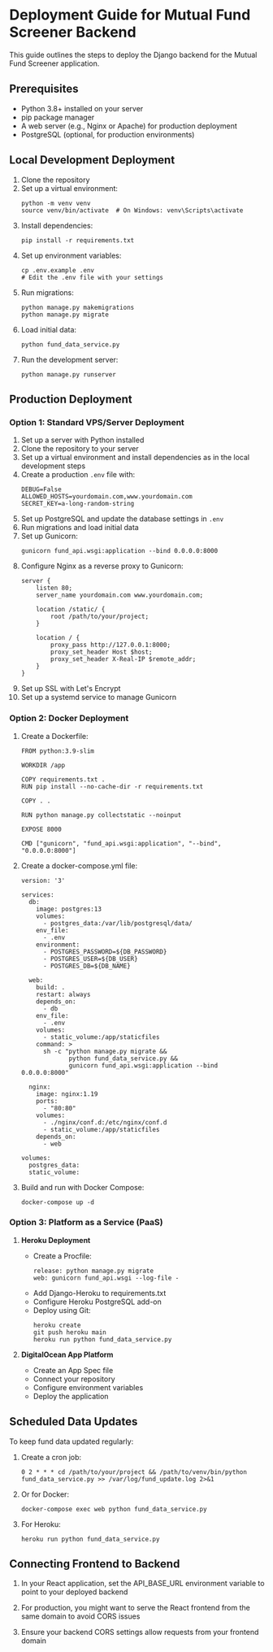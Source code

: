 
# Deployment Guide for Mutual Fund Screener Backend

This guide outlines the steps to deploy the Django backend for the Mutual Fund Screener application.

## Prerequisites

- Python 3.8+ installed on your server
- pip package manager
- A web server (e.g., Nginx or Apache) for production deployment
- PostgreSQL (optional, for production environments)

## Local Development Deployment

1. Clone the repository
2. Set up a virtual environment:
   ```
   python -m venv venv
   source venv/bin/activate  # On Windows: venv\Scripts\activate
   ```
3. Install dependencies:
   ```
   pip install -r requirements.txt
   ```
4. Set up environment variables:
   ```
   cp .env.example .env
   # Edit the .env file with your settings
   ```
5. Run migrations:
   ```
   python manage.py makemigrations
   python manage.py migrate
   ```
6. Load initial data:
   ```
   python fund_data_service.py
   ```
7. Run the development server:
   ```
   python manage.py runserver
   ```

## Production Deployment

### Option 1: Standard VPS/Server Deployment

1. Set up a server with Python installed
2. Clone the repository to your server
3. Set up a virtual environment and install dependencies as in the local development steps
4. Create a production `.env` file with:
   ```
   DEBUG=False
   ALLOWED_HOSTS=yourdomain.com,www.yourdomain.com
   SECRET_KEY=a-long-random-string
   ```
5. Set up PostgreSQL and update the database settings in `.env`
6. Run migrations and load initial data
7. Set up Gunicorn:
   ```
   gunicorn fund_api.wsgi:application --bind 0.0.0.0:8000
   ```
8. Configure Nginx as a reverse proxy to Gunicorn:
   ```
   server {
       listen 80;
       server_name yourdomain.com www.yourdomain.com;
       
       location /static/ {
           root /path/to/your/project;
       }
       
       location / {
           proxy_pass http://127.0.0.1:8000;
           proxy_set_header Host $host;
           proxy_set_header X-Real-IP $remote_addr;
       }
   }
   ```
9. Set up SSL with Let's Encrypt
10. Set up a systemd service to manage Gunicorn

### Option 2: Docker Deployment

1. Create a Dockerfile:
   ```
   FROM python:3.9-slim
   
   WORKDIR /app
   
   COPY requirements.txt .
   RUN pip install --no-cache-dir -r requirements.txt
   
   COPY . .
   
   RUN python manage.py collectstatic --noinput
   
   EXPOSE 8000
   
   CMD ["gunicorn", "fund_api.wsgi:application", "--bind", "0.0.0.0:8000"]
   ```
2. Create a docker-compose.yml file:
   ```
   version: '3'
   
   services:
     db:
       image: postgres:13
       volumes:
         - postgres_data:/var/lib/postgresql/data/
       env_file:
         - .env
       environment:
         - POSTGRES_PASSWORD=${DB_PASSWORD}
         - POSTGRES_USER=${DB_USER}
         - POSTGRES_DB=${DB_NAME}
     
     web:
       build: .
       restart: always
       depends_on:
         - db
       env_file:
         - .env
       volumes:
         - static_volume:/app/staticfiles
       command: >
         sh -c "python manage.py migrate &&
                python fund_data_service.py &&
                gunicorn fund_api.wsgi:application --bind 0.0.0.0:8000"
     
     nginx:
       image: nginx:1.19
       ports:
         - "80:80"
       volumes:
         - ./nginx/conf.d:/etc/nginx/conf.d
         - static_volume:/app/staticfiles
       depends_on:
         - web
   
   volumes:
     postgres_data:
     static_volume:
   ```
3. Build and run with Docker Compose:
   ```
   docker-compose up -d
   ```

### Option 3: Platform as a Service (PaaS)

1. **Heroku Deployment**
   - Create a Procfile:
     ```
     release: python manage.py migrate
     web: gunicorn fund_api.wsgi --log-file -
     ```
   - Add Django-Heroku to requirements.txt
   - Configure Heroku PostgreSQL add-on
   - Deploy using Git:
     ```
     heroku create
     git push heroku main
     heroku run python fund_data_service.py
     ```

2. **DigitalOcean App Platform**
   - Create an App Spec file
   - Connect your repository
   - Configure environment variables
   - Deploy the application

## Scheduled Data Updates

To keep fund data updated regularly:

1. Create a cron job:
   ```
   0 2 * * * cd /path/to/your/project && /path/to/venv/bin/python fund_data_service.py >> /var/log/fund_update.log 2>&1
   ```

2. Or for Docker:
   ```
   docker-compose exec web python fund_data_service.py
   ```

3. For Heroku:
   ```
   heroku run python fund_data_service.py
   ```

## Connecting Frontend to Backend

1. In your React application, set the API_BASE_URL environment variable to point to your deployed backend

2. For production, you might want to serve the React frontend from the same domain to avoid CORS issues

3. Ensure your backend CORS settings allow requests from your frontend domain
